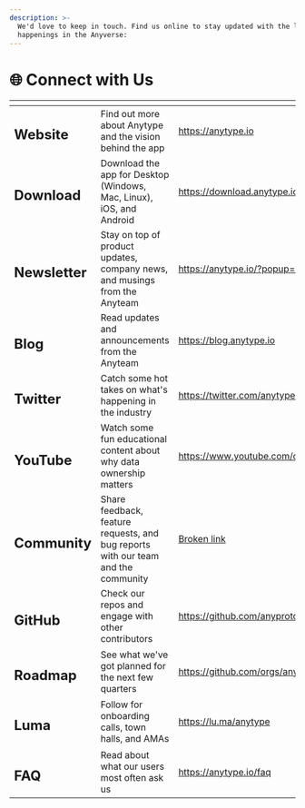 ```yaml
---
description: >-
  We'd love to keep in touch. Find us online to stay updated with the latest
  happenings in the Anyverse:
---
```


# 🌐 Connect with Us

<table data-view="cards"><thead><tr><th></th><th></th><th data-hidden data-card-target data-type="content-ref"></th><th data-hidden data-card-cover data-type="files"></th></tr></thead><tbody><tr><td><h2>Website</h2></td><td>Find out more about Anytype and the vision behind the app</td><td><a href="https://anytype.io">https://anytype.io</a></td><td></td></tr><tr><td><h2>Download</h2></td><td>Download the app for Desktop (Windows, Mac, Linux), iOS, and Android</td><td><a href="https://download.anytype.io">https://download.anytype.io</a></td><td></td></tr><tr><td><h2>Newsletter</h2></td><td>Stay on top of product updates, company news, and musings from the Anyteam</td><td><a href="https://anytype.io/?popup=mailinglist">https://anytype.io/?popup=mailinglist</a></td><td></td></tr><tr><td><h2>Blog</h2></td><td>Read updates and announcements from the Anyteam</td><td><a href="https://blog.anytype.io">https://blog.anytype.io</a></td><td></td></tr><tr><td><h2>Twitter</h2></td><td>Catch some hot takes on what's happening in the industry</td><td><a href="https://twitter.com/anytypelabs?lang=en">https://twitter.com/anytypelabs?lang=en</a></td><td></td></tr><tr><td><h2>YouTube</h2></td><td>Watch some fun educational content about why data ownership matters</td><td><a href="https://www.youtube.com/c/anytype">https://www.youtube.com/c/anytype</a></td><td></td></tr><tr><td><h2>Community</h2></td><td>Share feedback, feature requests, and bug reports with our team and the community</td><td><a href="broken-reference">Broken link</a></td><td></td></tr><tr><td><h2>GitHub</h2></td><td>Check our repos and engage with other contributors</td><td><a href="https://github.com/anyproto">https://github.com/anyproto</a></td><td></td></tr><tr><td><h2>Roadmap</h2></td><td>See what we've got planned for the next few quarters</td><td><a href="https://github.com/orgs/anyproto/projects/1/views/1">https://github.com/orgs/anyproto/projects/1/views/1</a></td><td></td></tr><tr><td><h2>Luma</h2></td><td>Follow for onboarding calls, town halls, and AMAs </td><td><a href="https://lu.ma/anytype">https://lu.ma/anytype</a></td><td></td></tr><tr><td><h2>FAQ</h2></td><td>Read about what our users most often ask us</td><td><a href="https://anytype.io/faq">https://anytype.io/faq</a></td><td></td></tr></tbody></table>
